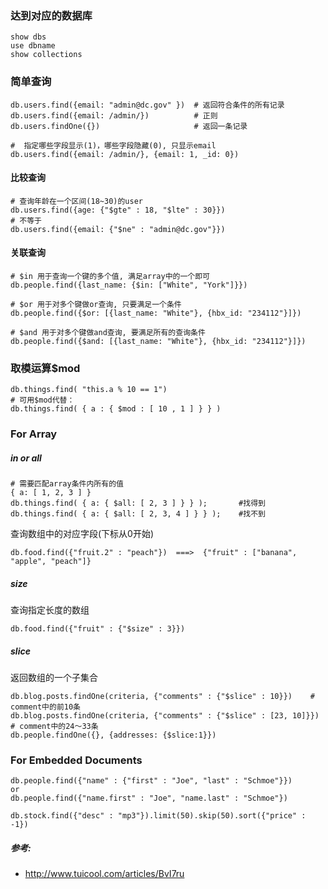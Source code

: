 ### 达到对应的数据库
```
show dbs
use dbname
show collections
```

### 简单查询
```
db.users.find({email: "admin@dc.gov" })  # 返回符合条件的所有记录
db.users.find({email: /admin/})          # 正则
db.users.findOne({})                     # 返回一条记录

#  指定哪些字段显示(1)，哪些字段隐藏(0), 只显示email
db.users.find({email: /admin/}, {email: 1, _id: 0})
```

#### 比较查询
```
# 查询年龄在一个区间(18~30)的user
db.users.find({age: {"$gte" : 18, "$lte" : 30}})
# 不等于
db.users.find({email: {"$ne" : "admin@dc.gov"}})
```

#### 关联查询
```
# $in 用于查询一个键的多个值, 满足array中的一个即可
db.people.find({last_name: {$in: ["White", "York"]}})

# $or 用于对多个键做or查询, 只要满足一个条件
db.people.find({$or: [{last_name: "White"}, {hbx_id: "234112"}]})

# $and 用于对多个键做and查询, 要满足所有的查询条件
db.people.find({$and: [{last_name: "White"}, {hbx_id: "234112"}]})
```

### 取模运算$mod
```
db.things.find( "this.a % 10 == 1")
# 可用$mod代替：
db.things.find( { a : { $mod : [ 10 , 1 ] } } )
```

### For Array
##### in or all
```
# 需要匹配array条件内所有的值
{ a: [ 1, 2, 3 ] }
db.things.find( { a: { $all: [ 2, 3 ] } } );       #找得到
db.things.find( { a: { $all: [ 2, 3, 4 ] } } );    #找不到 
```

查询数组中的对应字段(下标从0开始)
```
db.food.find({"fruit.2" : "peach"})  ===>  {"fruit" : ["banana", "apple", "peach"]}
```

##### size
查询指定长度的数组
```
db.food.find({"fruit" : {"$size" : 3}})
```

##### slice
返回数组的一个子集合
```
db.blog.posts.findOne(criteria, {"comments" : {"$slice" : 10}})    # comment中的前10条
db.blog.posts.findOne(criteria, {"comments" : {"$slice" : [23, 10]}})   # comment中的24～33条 
db.people.findOne({}, {addresses: {$slice:1}})
```

### For Embedded Documents
```
db.people.find({"name" : {"first" : "Joe", "last" : "Schmoe"}})
or
db.people.find({"name.first" : "Joe", "name.last" : "Schmoe"})
```

```
db.stock.find({"desc" : "mp3"}).limit(50).skip(50).sort({"price" : -1})
```


##### 参考:
* http://www.tuicool.com/articles/BvI7ru
